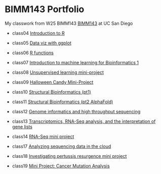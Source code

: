 # BIMM143 Portfolio

My classwork from W25 BIMM143 [BIMM143](https://bioboot.github.io/bimm143_W25/) at UC San Diego

- class04 [Introduction to R](https://htmlpreview.github.io/?https://raw.githubusercontent.com/JosieOToole/bimm143_github/refs/heads/main/class04/class04.html)
  
- class05 [Data viz with ggplot](https://htmlpreview.github.io/?https://raw.githubusercontent.com/JosieOToole/bimm143_github/refs/heads/main/class05/class05.html)

- class06 [R functions](https://htmlpreview.github.io/?https://raw.githubusercontent.com/JosieOToole/bimm143_github/refs/heads/main/class06/class06.html)

- class07 [Introduction to machine learning for Bioinformatics 1](https://htmlpreview.github.io/?https://raw.githubusercontent.com/JosieOToole/bimm143_github/refs/heads/main/class07/class07.html)

- class08 [Unsupervised learning mini-project](https://htmlpreview.github.io/?https://raw.githubusercontent.com/JosieOToole/bimm143_github/refs/heads/main/class08/class08.html)

- class09 [Halloween Candy Mini-Project](https://htmlpreview.github.io/?https://raw.githubusercontent.com/JosieOToole/bimm143_github/refs/heads/main/class09/class09.html)

- class10 [Structural Bioinformatics (pt1)](https://htmlpreview.github.io/?https://raw.githubusercontent.com/JosieOToole/bimm143_github/refs/heads/main/class10/class10.html)

- class11 [Structural Bioinformatics (pt2 AlphaFold)](https://htmlpreview.github.io/?https://raw.githubusercontent.com/JosieOToole/bimm143_github/refs/heads/main/class11/class11.html)

- class12 [Genome informatics and high throughput sequencing](https://htmlpreview.github.io/?https://raw.githubusercontent.com/JosieOToole/bimm143_github/refs/heads/main/class12/class12.html)

- class13 [Transcriptomics, RNA-Seq analysis, and the interpretation of gene lists](https://htmlpreview.github.io/?https://raw.githubusercontent.com/JosieOToole/bimm143_github/refs/heads/main/class13/class13.html)

- class14 [RNA-Seq mini project](https://htmlpreview.github.io/?https://raw.githubusercontent.com/JosieOToole/bimm143_github/refs/heads/main/class14/class14.html)

- class17 [Analyzing sequencing data in the cloud](https://htmlpreview.github.io/?https://raw.githubusercontent.com/JosieOToole/bimm143_github/refs/heads/main/class17/class17.html)

- class18 [Investigating pertussis resurgence mini project](https://htmlpreview.github.io/?https://raw.githubusercontent.com/JosieOToole/bimm143_github/refs/heads/main/class18/class18.html)

- class19 [Mini Project: Cancer Mutation Analysis](https://htmlpreview.github.io/?https://raw.githubusercontent.com/JosieOToole/bimm143_github/refs/heads/main/class19/class19.html)

